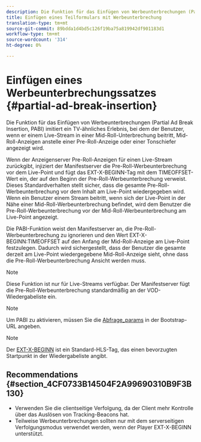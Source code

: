 ```yaml
---
description: Die Funktion für das Einfügen von Werbeunterbrechungen (Partial Ad Break Insertion, PABI) imitiert ein TV-ähnliches Erlebnis, bei dem der Benutzer, wenn er einem Live-Stream in einer Mid-Roll-Unterbrechung beitritt, Mid-Roll-Anzeigen anstelle einer Pre-Roll-Anzeige oder einer Tonschiefer angezeigt wird.
title: Einfügen eines Teilformulars mit Werbeunterbrechung
translation-type: tm+mt
source-git-commit: 89bdda1d4bd5c126f19ba75a819942df901183d1
workflow-type: tm+mt
source-wordcount: '314'
ht-degree: 0%

---
```



# Einfügen eines Werbeunterbrechungssatzes {#partial-ad-break-insertion}

Die Funktion für das Einfügen von Werbeunterbrechungen (Partial Ad Break Insertion, PABI) imitiert ein TV-ähnliches Erlebnis, bei dem der Benutzer, wenn er einem Live-Stream in einer Mid-Roll-Unterbrechung beitritt, Mid-Roll-Anzeigen anstelle einer Pre-Roll-Anzeige oder einer Tonschiefer angezeigt wird.

Wenn der Anzeigenserver Pre-Roll-Anzeigen für einen Live-Stream zurückgibt, injiziert der Manifestserver die Pre-Roll-Werbeunterbrechung vor dem Live-Point und fügt das EXT-X-BEGINN-Tag mit dem TIMEOFFSET-Wert ein, der auf den Beginn der Pre-Roll-Werbeunterbrechung verweist. Dieses Standardverhalten stellt sicher, dass die gesamte Pre-Roll-Werbeunterbrechung vor dem Inhalt am Live-Point wiedergegeben wird. Wenn ein Benutzer einem Stream beitritt, wenn sich der Live-Point in der Nähe einer Mid-Roll-Werbeunterbrechung befindet, wird dem Benutzer die Pre-Roll-Werbeunterbrechung vor der Mid-Roll-Werbeunterbrechung am Live-Point angezeigt.

Die PABI-Funktion weist den Manifestserver an, die Pre-Roll-Werbeunterbrechung zu ignorieren und den Wert EXT-X-BEGINN:TIMEOFFSET auf den Anfang der Mid-Roll-Anzeige am Live-Point festzulegen. Dadurch wird sichergestellt, dass der Benutzer die gesamte derzeit am Live-Point wiedergegebene Mid-Roll-Anzeige sieht, ohne dass die Pre-Roll-Werbeunterbrechung Ansicht werden muss.

>[!NOTE]
>
>Diese Funktion ist nur für Live-Streams verfügbar. Der Manifestserver fügt die Pre-Roll-Werbeunterbrechung standardmäßig an der VOD-Wiedergabeliste ein.

>[!NOTE]
>
>Um PABI zu aktivieren, müssen Sie die [Abfrage_params](/help/primetime-ad-insertion/~old-msapi-topics/ms-getting-started/ms-api-query-params.md) in der Bootstrap-URL angeben.

>[!NOTE]
>
>Der [EXT-X-BEGINN](https://tools.ietf.org/html/rfc8216#section-4.3.5.2) ist ein Standard-HLS-Tag, das einen bevorzugten Startpunkt in der Wiedergabeliste angibt.

## Recommendations {#section_4CF0733B14504F2A99690310B9F3B130}

* Verwenden Sie die clientseitige Verfolgung, da der Client mehr Kontrolle über das Auslösen von Tracking-Beacons hat.
* Teilweise Werbeunterbrechungen sollten nur mit dem serverseitigen Verfolgungsmodus verwendet werden, wenn der Player EXT-X-BEGINN unterstützt.